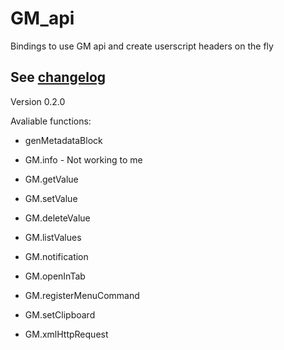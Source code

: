 <!--
  Created at: 07/04/2021 13:24:16 Sunday
  Modified at: 07/04/2021 11:58:24 PM Sunday
-->

# GM_api

Bindings to use GM api and create userscript headers on the fly

## See [changelog](changelog.md)

Version 0.2.0



Avaliable functions:

- genMetadataBlock

- GM.info - Not working to me
- GM.getValue
- GM.setValue
- GM.deleteValue
- GM.listValues
- GM.notification
- GM.openInTab
- GM.registerMenuCommand
- GM.setClipboard
- GM.xmlHttpRequest

